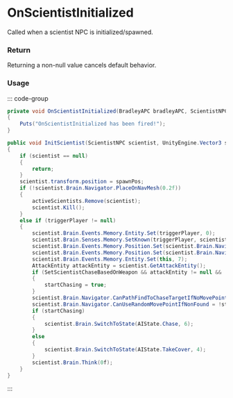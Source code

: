 # OnScientistInitialized
<Badge type="info" text="NPC"/><Badge type="danger" text="Carbon Compatible"/><Badge type="warning" text="Oxide Compatible"/>
Called when a scientist NPC is initialized/spawned.

### Return
Returning a non-null value cancels default behavior.

### Usage
::: code-group
```csharp [Example]
private void OnScientistInitialized(BradleyAPC bradleyAPC, ScientistNPC scientist, UnityEngine.Vector3 spawnPos)
{
	Puts("OnScientistInitialized has been fired!");
}
```
```csharp [Source — Assembly-CSharp @ BradleyAPC]
public void InitScientist(ScientistNPC scientist, UnityEngine.Vector3 spawnPos, BasePlayer triggerPlayer, bool roadSpawned, bool startChasing)
{
	if (scientist == null)
	{
		return;
	}
	scientist.transform.position = spawnPos;
	if (!scientist.Brain.Navigator.PlaceOnNavMesh(0.2f))
	{
		activeScientists.Remove(scientist);
		scientist.Kill();
	}
	else if (triggerPlayer != null)
	{
		scientist.Brain.Events.Memory.Entity.Set(triggerPlayer, 0);
		scientist.Brain.Senses.Memory.SetKnown(triggerPlayer, scientist, null);
		scientist.Brain.Events.Memory.Position.Set(scientist.Brain.Navigator.transform.position, 7);
		scientist.Brain.Events.Memory.Position.Set(scientist.Brain.Navigator.transform.position, 4);
		scientist.Brain.Events.Memory.Entity.Set(this, 7);
		AttackEntity attackEntity = scientist.GetAttackEntity();
		if (SetScientistChaseBasedOnWeapon && attackEntity != null && !attackEntity.CanUseAtLongRange)
		{
			startChasing = true;
		}
		scientist.Brain.Navigator.CanPathFindToChaseTargetIfNoMovePoint = startChasing;
		scientist.Brain.Navigator.CanUseRandomMovePointIfNonFound = !startChasing;
		if (startChasing)
		{
			scientist.Brain.SwitchToState(AIState.Chase, 6);
		}
		else
		{
			scientist.Brain.SwitchToState(AIState.TakeCover, 4);
		}
		scientist.Brain.Think(0f);
	}
}

```
:::
